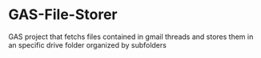 # GAS-File-Storer
GAS project that fetchs files contained in gmail threads and stores them in an specific drive folder organized by subfolders
